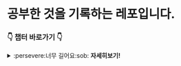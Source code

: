 # 공부한 것을 기록하는 레포입니다.

### :point_down: 챕터 바로가기 :point_down:
<details><summary>:persevere:너무 길어요:sob: <strong>자세히보기!</strong></summary>

<br>

<table align="center">
  <thead>
    <th>구분</th>
    <th>항목</th>  
  </thead>
  <tbody>
    <tr>
      <td><a href="https://github.com/RyuJungSik/Study/blob/main/JavaScript%20%EA%B3%B5%EB%B6%80/readme.md">:cat:자바스크립트</a></td>
      <td>
        <p>기본 개념과 동작 원리 이해의 중요성</p>
        <p>프로그래밍</p>
        <p>자바스크립트란?</p>
        <p>자바스크립트 개발 환경과 실행 방법</p>
        <p>변수</p>
        <p>표현식과 문</p>
        <p>데이터 타입</p>
        <p>연산자</p>
        <p>제어문</p>
        <p>타입 변환과 단축 평가</p>
        <p>객체 리터럴</p>
        <p>원시값과 객체의 비교</p>
        <p>함수</p>
        <p>스코프</p>
        <p>전역 변수의 문제점</p>
        <p>let,const와 블록레벨 스코프</p>
        <p>프로퍼티 어트리뷰트</p>
        <p>생성자 함수에 의한 객체 생성</p>
        <p>함수와 일급 객체</p>
        <p>프로토타입-1</p>
        <p>프로토타입-2</p>
        <p>strict mode</p>
        <p>빌트인 객체</p>
        <p>this</p>
        <p>실행 컨텍스트</p>
        <p>클로저</p>
        <p>클래스</p>
        <p>ES6 함수의 추가 기능</p>
        <p>배열</p>
        <p>7번째 데이터 타입 Symbol</p>
        <p>이터러블</p>
        <p>스프레드 문법</p>
        <p>디스트럭처링 할당</p>
        <p>Set과 Map</p>
        <p>브라우저의 렌더링 과정</p>
        <p>DOM</p>
        <p>이벤트</p>
        <p>타이머</p>
        <p>비동기 프로그래밍</p>
        <p>REST API</p>
        <p>프로미스</p>
        <p>제너레이터와 async/await</p>
        <p>에러 처리</p>
        <p>모듈</p>
        <p>Babel과 Webpack을 이용한 ES6+/ESNext 개발환경 구축</p>
      </td>
    </tr>
     <tr>
      <td><a href="https://github.com/RyuJungSik/Study/tree/main/Java">🎈자바</a></td>
      <td>
        <p>TEST</p>
      </td>
    </tr>
  </tbody>
</table>
<br>
</details>
